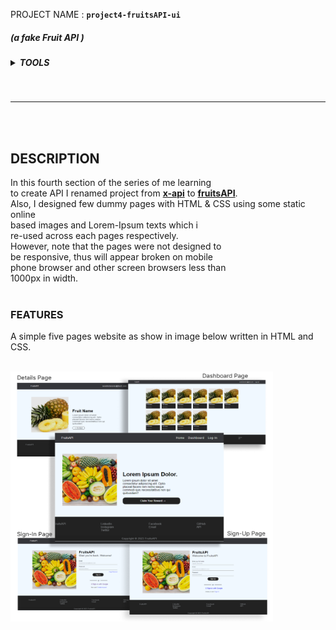  PROJECT NAME  : <b>```project4-fruitsAPI-ui```</b>

##### (<i>a fake Fruit API </i>)

<h5>
    <details>
        <summary>TOOLS</summary>
        HTML | CSS
    </details>
</h5> <br><hr><br><br>

## DESCRIPTION

In this fourth section of the series of me learning<br> to create API I renamed project from [<b>x-api</b>](https://github.com/apOGBA424/APIs/tree/main/x-api 'Click to visit " x-api " github repository') to [<b>fruitsAPI</b>](https://github.com/apOGBA424/APIs/tree/main/project4-fruitsAPI-ui).<br> Also, I designed few dummy pages with HTML & CSS using some static online<br> based images and Lorem-Ipsum texts which i<br> re-used across each pages respectively.<br>However, note that the pages were not designed to<br> be responsive, thus will appear broken on mobile<br> phone browser and other screen browsers less than<br> 1000px in width.<br><br>

### FEATURES
A simple five pages website as show in image below written in HTML and CSS.<br><br>

<img  src='./images/fruitsapi-poster.png' width=420px height=400px alt='fruit-api-ui'>
<br><br>
